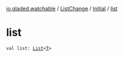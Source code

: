 [io.gladed.watchable](../../index.md) / [ListChange](../index.md) / [Initial](index.md) / [list](./list.md)

# list

`val list: `[`List`](https://kotlinlang.org/api/latest/jvm/stdlib/kotlin.collections/-list/index.html)`<`[`T`](index.md#T)`>`